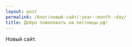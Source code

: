 ```yaml
---
layout: post
permalink: /блог/новый-сайт/:year-:month-:day/
title: Добро пожаловать на лестницы.рф!
---
```


Новый сайт.
